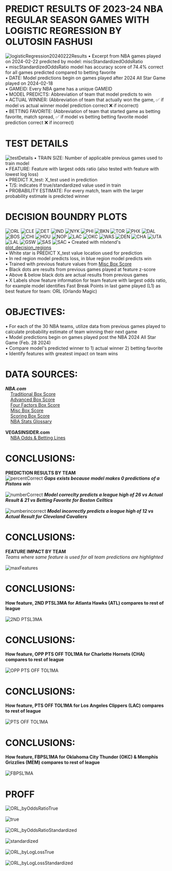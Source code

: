 # PREDICT RESULTS OF 2023-24 NBA REGULAR SEASON GAMES WITH LOGISTIC REGRESSION BY OLUTOSIN FASHUSI
![logisticRegression20240222Results](https://github.com/user-attachments/assets/e998877d-bd8b-41d2-af2b-629f48ab66d9)
• Excerpt from NBA games played on 2024-02-22 predicted by model: miscStandardizedOddsRatio <br>
• miscStandardizedOddsRatio model has accuracy score of 74.4% correct for all games predicted compared to betting favorite <br>
• DATE: Model predictions begin on games played after 2024 All Star Game played on 2024-02-18 <br>
• GAMEID: Every NBA game has a unique GAMEID<br>
• MODEL PREDICTS: Abbreviation of team that model predicts to win <br>
• ACTUAL WINNER: (Abbreviation of team that actually won the game, ✅ if model vs actual winner model prediction correct ❌ if incorrect) <br>
• BETTING FAVORITE: (Abbreviation of team that started game as betting favorite, match spread, ✅ if model vs betting betting favorite model prediction correct ❌ if incorrect)
# TEST DETAILS
[comment]: ![testDetails](https://github.com/user-attachments/assets/72368df1-5cc2-43fd-b24e-af3786afb592)
![testDetails](https://github.com/user-attachments/assets/ae635e80-c5f9-420f-9a14-86b8888e5fa5)
• TRAIN SIZE: Number of applicable previous games used to train model <br>
•	FEATURE: Feature with largest odds ratio (also tested with feature with lowest log loss) <br>
•	PREDICT X_test: X_test used in prediction <br>
•	T/S: indicates if true/standardized value used in train <br>
• PROBABILITY ESTIMATE: For every match, team with the larger probability estimate is predicted winner
# DECISION BOUNDRY PLOTS 
[comment]: ![ORL](https://github.com/user-attachments/assets/025fbd87-c001-4fc9-9f4f-540ad36deb15)
[comment]: ![CLE](https://github.com/user-attachments/assets/572ecdf7-3c48-4fbe-8bcd-03f54f637bd8)
![ORL](https://github.com/user-attachments/assets/aff57972-8b5a-45a9-b4fe-52bffa78d6d5)
![CLE](https://github.com/user-attachments/assets/6a7cef13-c2d5-4e2c-b419-3a2f078f4211)
![DET](https://github.com/user-attachments/assets/ec0d837d-84c7-4160-bf25-29ba34b5eb28)
![IND](https://github.com/user-attachments/assets/f2a69a8d-b60e-417a-b994-48ad5f5691c3)
![NYK](https://github.com/user-attachments/assets/256e3ff2-4df0-4d87-9708-81038949bdea)
![PHI](https://github.com/user-attachments/assets/3d6a6c5d-c8b6-432b-b98c-14b8b1b4b3a5)
![BKN](https://github.com/user-attachments/assets/f5a86c9b-cb95-465d-a07b-cf76d12c226a)
![TOR](https://github.com/user-attachments/assets/e01d3ce7-c268-440f-a25d-ea4d686f9407)
![PHX](https://github.com/user-attachments/assets/6e076d8f-638d-41c8-916a-7cf04a9cde21)
![DAL](https://github.com/user-attachments/assets/f5f3abee-92a3-4991-9a38-cbd550da6b7c)
![BOS](https://github.com/user-attachments/assets/63f971ac-9d02-42b1-9027-adfc0dcba238)
![CHI](https://github.com/user-attachments/assets/e6966a89-83be-42dc-ae4c-e93eec5164a5)
![HOU](https://github.com/user-attachments/assets/b69a4100-be18-4762-bc43-6b63404be897)
![NOP](https://github.com/user-attachments/assets/410051dc-66c3-4404-80a3-9c30840cd2bc)
![LAC](https://github.com/user-attachments/assets/0f6d1198-a43c-4e7f-8c1f-05ca21e9cfc9)
![OKC](https://github.com/user-attachments/assets/d2916eec-773f-4ea6-a6f2-10c963cd4f94)
![WAS](https://github.com/user-attachments/assets/7a14e75f-4837-4edf-9aca-ccee9df72171)
![DEN](https://github.com/user-attachments/assets/4fe1ef7a-f101-4b68-afb0-bf504b4b9cb0)
![CHA](https://github.com/user-attachments/assets/94649217-925c-4136-9ed6-d56708a7680d)
![UTA](https://github.com/user-attachments/assets/856f87f6-b76f-4751-9f75-d9019b19e61b)
![LAL](https://github.com/user-attachments/assets/5b12029e-e251-43e6-ac70-f0e0019c4e17)
![GSW](https://github.com/user-attachments/assets/3c6689ac-7ffb-4f65-bdba-c32136cca6dd)
![SAS](https://github.com/user-attachments/assets/a3b37c11-3169-482b-8031-faa611ffd9ce)
![SAC](https://github.com/user-attachments/assets/070f6730-32cd-4b5e-ab9e-60f1e2abb3ca)
•	Created with mlxtend's [plot_decision_regions](https://rasbt.github.io/mlxtend/user_guide/plotting/plot_decision_regions/) <br>
•	White star is PREDICT X_test value location used for prediction <br>
•	In red region model predicts loss, in blue region model predicts win <br>
•	Trained with previous feature values from [Misc Box Score](https://www.nba.com/stats/teams/boxscores-misc?SeasonType=Regular+Season&Season=2023-24) <br>
•	Black dots are results from previous games played at feature z-score <br>
•	Above & below black dots are actual results from previous games <br>
•	X Labels show feature information for team feature with largest odds ratio, for example model identifies Fast Break Points in last game played (L1) as best feature for team: ORL (Orlando Magic) 
# OBJECTIVES:
•	For each of the 30 NBA teams, utilize data from previous games played to calculate probability estimate of team winning their next game <br>
•	Model predictions begin on games played post the NBA 2024 All Star Game (Feb. 28 2024) <br>
•	Compare model's predicted winner to 1) actual winner 2) betting favorite <br>
•	Identify features with greatest impact on team wins
# DATA SOURCES: 
<b><i>NBA.com</i></b><br>
&nbsp;&nbsp;&nbsp; [Traditional Box Score](https://www.nba.com/stats/teams/boxscores-traditional?SeasonType=Regular+Season&Season=2023-24) <br>
&nbsp;&nbsp;&nbsp; [Advanced Box Score](https://www.nba.com/stats/teams/boxscores-advanced?SeasonType=Regular+Season&Season=2023-24) <br>
&nbsp;&nbsp;&nbsp; [Four Factors  Box Score](https://www.nba.com/stats/teams/boxscores-four-factors?SeasonType=Regular+Season&Season=2023-24) <br>
&nbsp;&nbsp;&nbsp; [Misc Box Score](https://www.nba.com/stats/teams/boxscores-misc?SeasonType=Regular+Season&Season=2023-24) <br>
&nbsp;&nbsp;&nbsp; [Scoring Box Score](https://www.nba.com/stats/teams/boxscores-scoring?SeasonType=Regular+Season&Season=2023-24) <br>
&nbsp;&nbsp;&nbsp; [NBA Stats Glossary](https://www.nba.com/stats/help/glossary) <br>
<br>
<b>VEGASINSIDER.com</b> <br>
&nbsp;&nbsp;&nbsp; [NBA Odds & Betting Lines](https://www.vegasinsider.com/nba/odds/las-vegas)
# CONCLUSIONS:
<b>PREDICTION RESULTS BY TEAM</b>
<br>
![percentCorrect](https://github.com/user-attachments/assets/f4bd464f-4f98-4a1a-99c6-d4528ec3c47e)
<b><i> Gaps exists because model makes 0 predictions of a Pistons win </i></b>
<br><br>
![numberCorrect](https://github.com/user-attachments/assets/d87384fe-95e5-4797-b5c8-fccc0a5adf93)
<b><i> Model correclty predicts a league high of 26 vs Actual Result & 21 vs Betting Favorite for Boston Celltics </i></b>
<br><br>
![numberincorrect](https://github.com/user-attachments/assets/bdccbdce-02f5-4cd5-bfa6-cf3c6e9b565e)
<b><i> Model incorrectly predicts a league high of 12 vs Actual Result for Cleveland Cavaliers </i></b>
<br>
# CONCLUSIONS:
<b>FEATURE IMPACT BY TEAM</b><br>
<i>Teams where same feature is used for all team predictions are highlighted</i>
<br><br>
![maxFeatures](https://github.com/user-attachments/assets/a9776b23-9696-43e1-9f79-7a39e2e7f50d)

# CONCLUSIONS:
<b>How feature, 2ND PTSL3MA for Atlanta Hawks (ATL) compares to rest of league </b> <br>
<br>
![2ND PTSL3MA](https://github.com/user-attachments/assets/40c43748-1196-409b-b79e-bd3b7752fe12)

# CONCLUSIONS:
<b> How feature, OPP PTS OFF TOL1MA for Charlotte Hornets (CHA) compares to rest of league </b> <br>
<br>
![OPP PTS OFF TOL1MA](https://github.com/user-attachments/assets/ec0507c4-363b-45fb-a0cf-93b7cd8cecbd)

# CONCLUSIONS:
<b> How feature, PTS OFF TOL1MA for Los Angeles Clippers (LAC) compares to rest of league </b> <br>
<br>
![PTS OFF TOL1MA](https://github.com/user-attachments/assets/6c557ba9-6908-4f36-bd32-87483d410a20)
<br>
# CONCLUSIONS:
<b> How feature, FBPSL1MA for Oklahoma City Thunder (OKC) & Memphis Grizzlies (MEM) compares to rest of league </b> <br>
<br>
![FBPSL1MA](https://github.com/user-attachments/assets/7b9eefcf-8c95-4c94-9895-9a413e435e7b)


# PROFF 
![ORL_byOddsRatioTrue](https://github.com/user-attachments/assets/8b72f3af-5b04-4d3f-b582-53c8bf788b6e)
<br><br>
![true](https://github.com/user-attachments/assets/bc543685-82ae-48b7-bf31-03d231d615a0)
<br><br>
![ORL_byOddsRatioStandardized](https://github.com/user-attachments/assets/baf03fdb-3824-45d0-a9c6-eeb54120a8a9)
<br><br>
![standardized](https://github.com/user-attachments/assets/ef93a1da-1e23-4d49-b6c3-b47598f38991)
<br><br>
![ORL_byLogLossTrue](https://github.com/user-attachments/assets/ec0f87e6-7a36-4437-99cb-91b64ee56b25)
<br><br>
![ORL_byLogLossStandardized](https://github.com/user-attachments/assets/127adab7-d1dc-42a7-b73a-aa0644536ef8)





